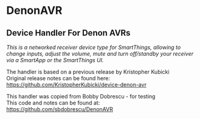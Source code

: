 # DenonAVR
## Device Handler For Denon AVRs

*This is a networked receiver device type for SmartThings, allowing to change inputs, adjust the volume, mute and turn off/standby your receiver via a SmartApp or the SmartThings UI.*

The handler is based on a previous release by Kristopher Kubicki  
Original release notes can be found here:  
https://github.com/KristopherKubicki/device-denon-avr
 
This handler was copied from Bobby Dobrescu - for testing  
This code and notes can be found at:  
https://github.com/sbdobrescu/DenonAVR
